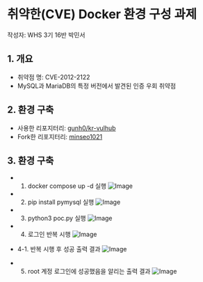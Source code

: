 # 취약한(CVE) Docker 환경 구성 과제
작성자: WHS 3기 16반 박민서

## 1. 개요
- 취약점 명: CVE-2012-2122
- MySQL과 MariaDB의 특정 버전에서 발견된 인증 우회 취약점

## 2. 환경 구축
- 사용한 리포지터리: [gunh0/kr-vulhub](https://github.com/gunh0/kr-vulhub)
- Fork한 리포지터리: [minseo1021](https://github.com/minseo1021/kr-vulhub.git)

## 3. 환경 구축
- 1. docker compose up -d 실행
![Image](https://github.com/user-attachments/assets/cf953218-704c-40a3-9a40-07f5f1a29fb7)

- 2. pip install pymysql 실행
![Image](https://github.com/user-attachments/assets/47337c86-0594-41b5-b530-7ab1637729b3)

- 3. python3 poc.py 실행
![Image](https://github.com/user-attachments/assets/c424f465-6c53-4af3-a8c8-b4d1bf96e725)

- 4. 로그인 반복 시행
![Image](https://github.com/user-attachments/assets/041932f0-1d96-4334-934e-207e0b26006e)

- 4-1. 반복 시행 후 성공 출력 결과
![Image](https://github.com/user-attachments/assets/a6f0a2f5-fdf5-427a-adb0-98a1d7921d96)

- 5. root 계정 로그인에 성공했음을 알리는 출력 결과
![Image](https://github.com/user-attachments/assets/e6bad82f-58d7-4818-8f5d-d6ac437c5394)
